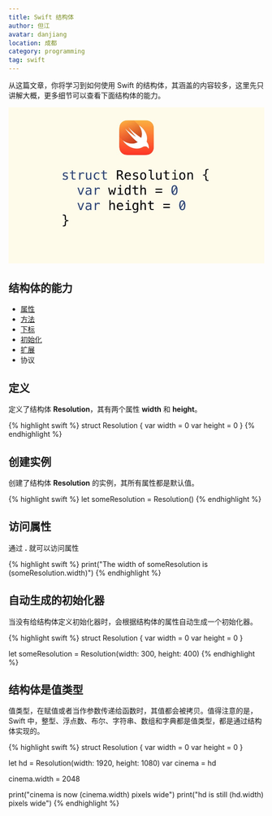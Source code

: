 ```yaml
---
title: Swift 结构体
author: 但江
avatar: danjiang
location: 成都
category: programming
tag: swift
---
```


从这篇文章，你将学习到如何使用 Swift 的结构体，其涵盖的内容较多，这里先只讲解大概，更多细节可以查看下面结构体的能力。

![Swift Structs](/images/swift-structs.jpg)

## 结构体的能力

* [属性](/programming/2016/07/30/swift-properties/)
* [方法](/programming/2016/08/14/swift-methods/)
* [下标](/programming/2016/08/21/swift-subscripts/)
* [初始化](/programming/2016/08/29/swift-initialization/)
* [扩展](/programming/2016/09/12/swift-extensions/)
* 协议

## 定义

定义了结构体 **Resolution**，其有两个属性 **width** 和 **height**。

{% highlight swift %}
struct Resolution {
  var width = 0
  var height = 0
}
{% endhighlight %}

## 创建实例

创建了结构体 **Resolution** 的实例，其所有属性都是默认值。

{% highlight swift %}
let someResolution = Resolution()
{% endhighlight %}

## 访问属性

通过 **.** 就可以访问属性

{% highlight swift %}
print("The width of someResolution is \(someResolution.width)")
{% endhighlight %}

## 自动生成的初始化器

当没有给结构体定义初始化器时，会根据结构体的属性自动生成一个初始化器。

{% highlight swift %}
struct Resolution {
  var width = 0
  var height = 0
}

let someResolution = Resolution(width: 300, height: 400)
{% endhighlight %}

## 结构体是值类型

值类型，在赋值或者当作参数传递给函数时，其值都会被拷贝。值得注意的是，Swift 中，整型、浮点数、布尔、字符串、数组和字典都是值类型，都是通过结构体实现的。

{% highlight swift %}
struct Resolution {
  var width = 0
  var height = 0
}

let hd = Resolution(width: 1920, height: 1080)
var cinema = hd

cinema.width = 2048

print("cinema is now \(cinema.width) pixels wide")
print("hd is still \(hd.width) pixels wide")
{% endhighlight %}
